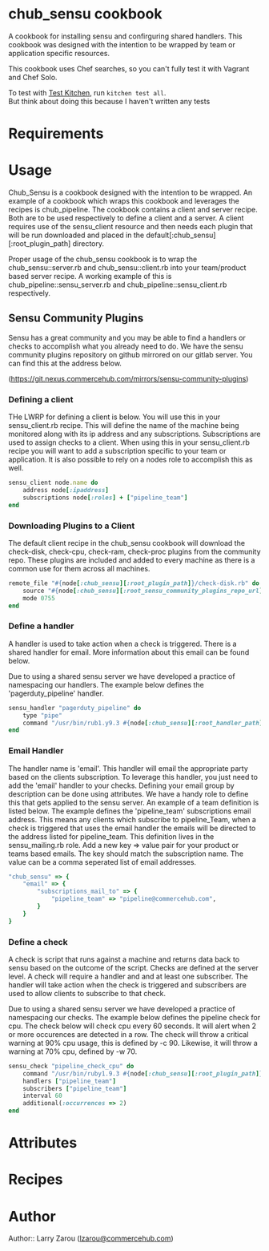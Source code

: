 # chub_sensu cookbook

A cookbook for installing sensu and confirguring shared handlers.  This cookbook was designed with the intention to be wrapped by team or application specific resources.

This cookbook uses Chef searches, so you can't fully test it with Vagrant and Chef Solo.

To test with [Test Kitchen](http://kitchen.ci/), run `kitchen test all`.  
But think about doing this because I haven't written any tests

# Requirements

# Usage
Chub_Sensu is a cookbook designed with the intention to be wrapped.  An example of a cookbook which wraps this cookbook and leverages the recipes is chub_pipeline.  The cookbook contains a client and server recipe.  Both are to be used respectively to define a client and a server.  A client requires use of the sensu_client resource and then needs each plugin that will be run downloaded and placed in the default[:chub_sensu][:root_plugin_path] directory. 

Proper usage of the chub_sensu cookbook is to wrap the chub_sensu::server.rb and chub_sensu::client.rb into your team/product based server recipe.  A working example of this is chub_pipeline::sensu_server.rb and chub_pipeline::sensu_client.rb respectively.  

## Sensu Community Plugins
Sensu has a great community and you may be able to find a handlers or checks to accomplish what you already need to do.  We have the sensu community plugins repository on github mirrored on our gitlab server.  You can find this at the address below.

(https://git.nexus.commercehub.com/mirrors/sensu-community-plugins)

### Defining a client
THe LWRP for defining a client is below.  You will use this in your sensu_client.rb recipe.  This will define the name of the machine being monitored along with its ip address and any subscriptions.  Subscriptions are used to assign checks to a client.  When using this in your sensu_client.rb recipe you will want to add a subscription specific to your team or application.  It is also possible to rely on a nodes role to accomplish this as well.

```ruby
sensu_client node.name do
    address node[:ipaddress]
    subscriptions node[:roles] + ["pipeline_team"]
end
```

### Downloading Plugins to a Client
The default client recipe in the chub_sensu cookbook will download the check-disk, check-cpu, check-ram, check-proc plugins from the community repo.  These plugins are included and added to every machine as there is a common use for them across all machines.

```ruby
remote_file "#{node[:chub_sensu][:root_plugin_path]}/check-disk.rb" do
    source "#{node[:chub_sensu][:root_sensu_community_plugins_repo_url]}/plugins/system/check-disk.rb"
    mode 0755
end
```

### Define a handler
A handler is used to take action when a check is triggered.  There is a shared handler for email.  More information about this email can be found below.  

Due to using a shared sensu server we have developed a practice of namespacing our handlers.  The example below defines the 'pagerduty_pipeline' handler.  

```ruby
sensu_handler "pagerduty_pipeline" do
    type "pipe"
    command "/usr/bin/rub1.y9.3 #{node[:chub_sensu][:root_handler_path]}/pagerduty.rb"
end
```

### Email Handler
The handler name is 'email'.  This handler will email the appropriate party based on the clients subscription.  To leverage this handler, you just need to add the 'email' handler to your checks.  Defining your email group by description can be done using attributes.  We have a handy role to define this that gets applied to the sensu server. An example of a team definition is listed below.  The example defines the 'pipeline_team' subscriptions email address.  This means any clients which subscribe to pipeline_Team, when a check is triggered that uses the email handler the emails will be directed to the address listed for pipeline_team.  This definition lives in the sensu_mailing.rb role.  Add a new key => value pair for your product or teams based emails.  The key should match the subscription name.  The value can be a comma seperated list of email addresses.

```ruby
"chub_sensu" => {
    "email" => {
        "subscriptions_mail_to" => {
            "pipeline_team" => "pipeline@commercehub.com",
        }
    }
}
```

### Define a check
A check is script that runs against a machine and returns data back to sensu based on the outcome of the script.  Checks are defined at the server level.  A check will require a handler and and at least one subscriber.  The handler will take action when the check is triggered and subscribers are used to allow clients to subscribe to that check.  

Due to using a shared sensu server we have developed a practice of namespacing our checks.  The example below defines the pipeline check for cpu.  The check below will check cpu every 60 seconds.  It will alert when 2 or more occurences are detected in a row.  The check will throw a critical warning at 90% cpu usage, this is defined by -c 90.  Likewise, it will throw a warning at 70% cpu, defined by -w 70.  

```ruby
sensu_check "pipeline_check_cpu" do
    command "/usr/bin/ruby1.9.3 #{node[:chub_sensu][:root_plugin_path]}/check-cpu.rb -c 90 -w 70"
    handlers ["pipeline_team"]
    subscribers ["pipeline_team"]
    interval 60
    additional(:occurrences => 2)
end
```

# Attributes

# Recipes

# Author

Author:: Larry Zarou (lzarou@commercehub.com)


